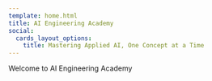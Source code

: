 ```yaml
---
template: home.html
title: AI Engineering Academy
social:
  cards_layout_options:
    title: Mastering Applied AI, One Concept at a Time
---
```


Welcome to AI Engineering Academy

